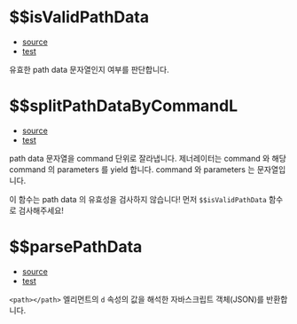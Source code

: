 # \$\$isValidPathData

- [source](./parsePathData.index.js)
- [test](./parsePathData.spec.js)

유효한 path data 문자열인지 여부를 판단합니다.

# \$\$splitPathDataByCommandL

- [source](./parsePathData.index.js)
- [test](./parsePathData.spec.js)

path data 문자열을 command 단위로 잘라냅니다.
제너레이터는 command 와 해당 command 의 parameters 를 yield 합니다.
command 와 parameters 는 문자열입니다.

이 함수는 path data 의 유효성을 검사하지 않습니다!
먼저 `$$isValidPathData` 함수로 검사해주세요!

# \$\$parsePathData

- [source](./parsePathData.index.js)
- [test](./parsePathData.spec.js)

`<path></path>` 엘리먼트의 `d` 속성의 값을 해석한 자바스크립트 객체(JSON)를 반환합니다.
